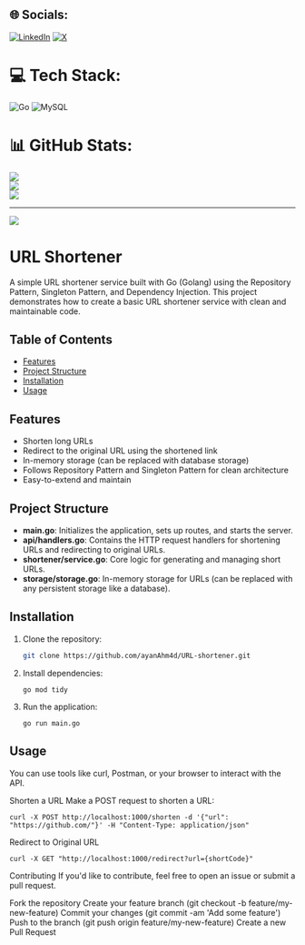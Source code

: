 
## 🌐 Socials:
[![LinkedIn](https://img.shields.io/badge/LinkedIn-%230077B5.svg?logo=linkedin&logoColor=white)](https://linkedin.com/in/www.linkedin.com/in/ayanahmad15) [![X](https://img.shields.io/badge/X-black.svg?logo=X&logoColor=white)](https://x.com/ayanAhm4d) 

# 💻 Tech Stack:
![Go](https://img.shields.io/badge/go-%2300ADD8.svg?style=for-the-badge&logo=go&logoColor=white) ![MySQL](https://img.shields.io/badge/mysql-4479A1.svg?style=for-the-badge&logo=mysql&logoColor=white)
# 📊 GitHub Stats:
![](https://github-readme-stats.vercel.app/api?username=ayanAhm4d&theme=dark&hide_border=false&include_all_commits=false&count_private=false)<br/>
![](https://github-readme-streak-stats.herokuapp.com/?user=ayanAhm4d&theme=dark&hide_border=false)<br/>
![](https://github-readme-stats.vercel.app/api/top-langs/?username=ayanAhm4d&theme=dark&hide_border=false&include_all_commits=false&count_private=false&layout=compact)

---
[![](https://visitcount.itsvg.in/api?id=ayanAhm4d&icon=0&color=0)](https://visitcount.itsvg.in)

<!-- Proudly created with GPRM ( https://gprm.itsvg.in ) -->

# URL Shortener

A simple URL shortener service built with Go (Golang) using the Repository Pattern, Singleton Pattern, and Dependency Injection. This project demonstrates how to create a basic URL shortener service with clean and maintainable code.

## Table of Contents

- [Features](#features)
- [Project Structure](#project-structure)
- [Installation](#installation)
- [Usage](#usage)


## Features

- Shorten long URLs
- Redirect to the original URL using the shortened link
- In-memory storage (can be replaced with database storage)
- Follows Repository Pattern and Singleton Pattern for clean architecture
- Easy-to-extend and maintain

## Project Structure


- **main.go**: Initializes the application, sets up routes, and starts the server.
- **api/handlers.go**: Contains the HTTP request handlers for shortening URLs and redirecting to original URLs.
- **shortener/service.go**: Core logic for generating and managing short URLs.
- **storage/storage.go**: In-memory storage for URLs (can be replaced with any persistent storage like a database).

## Installation

1. Clone the repository:

   ```bash
   git clone https://github.com/ayanAhm4d/URL-shortener.git
   ```
2. Install dependencies:
   ```
   go mod tidy
   ```
3. Run the application:
   ```
   go run main.go
   ```

## Usage
You can use tools like curl, Postman, or your browser to interact with the API.

Shorten a URL
Make a POST request to shorten a URL:
```
curl -X POST http://localhost:1000/shorten -d '{"url": "https://github.com/"}' -H "Content-Type: application/json"
```

Redirect to Original URL
```
curl -X GET "http://localhost:1000/redirect?url={shortCode}"
```


Contributing
If you'd like to contribute, feel free to open an issue or submit a pull request.

Fork the repository
Create your feature branch (git checkout -b feature/my-new-feature)
Commit your changes (git commit -am 'Add some feature')
Push to the branch (git push origin feature/my-new-feature)
Create a new Pull Request
